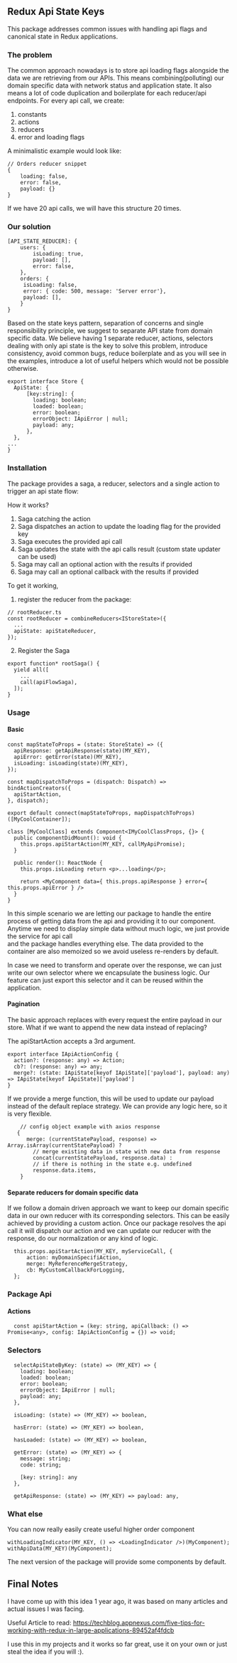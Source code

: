 ## Redux Api State Keys
This package addresses common issues with handling api flags and canonical state in Redux applications.

### The problem

The common approach nowadays is to store api loading flags alongside the data we are retrieving from our APIs. 
This means combining(polluting) our domain specific data with network status and application state. 
It also means a lot of code duplication and boilerplate for each reducer/api endpoints. For every api call, we create:
1. constants
2. actions
3. reducers
4. error and loading flags

A minimalistic example would look like:

```
// Orders reducer snippet 
{
    loading: false,
    error: false,
    payload: {}
}
```

If we have 20 api calls, we will have this structure 20 times.        

### Our solution
``` 
[API_STATE_REDUCER]: {
    users: {
        isLoading: true,
        payload: [],
        error: false,
    },
    orders: {
     isLoading: false,
     error: { code: 500, message: 'Server error'},
     payload: [],
    }
}
```
Based on the state keys pattern, separation of concerns and single responsibility principle, we suggest to separate 
API state from domain specific data. 
We believe having 1 separate reducer, actions, selectors dealing with only api state is the key to solve this problem, 
introduce consistency, avoid common bugs, reduce boilerplate and as you will see in the examples, introduce a 
lot of useful helpers which would not be possible otherwise.

``` 
export interface Store {
  ApiState: {
      [key:string]: {
        loading: boolean;
        loaded: boolean;
        error: boolean;
        errorObject: IApiError | null;
        payload: any;
      },
  },
...
}
```

### Installation
The package provides a saga, a reducer, selectors and a single action to trigger an api state flow: 

How it works?
1. Saga catching the action
2. Saga dispatches an action to update the loading flag for the provided key
3. Saga executes the provided api call
4. Saga updates the state with the api calls result (custom state updater can be used)
5. Saga may call an optional action with the results if provided
6. Saga may call an optional callback with the results if provided

To get it working, 

1. register the reducer from the package:

```
// rootReducer.ts
const rootReducer = combineReducers<IStoreState>({
  ...
  apiState: apiStateReducer,
});
```

2. Register the Saga

``` 
export function* rootSaga() {
  yield all([
    ...
    call(apiFlowSaga),
  ]);
}
```

### Usage

#### Basic
``` 
const mapStateToProps = (state: StoreState) => ({
  apiResponse: getApiResponse(state)(MY_KEY),
  apiError: getError(state)(MY_KEY),
  isLoading: isLoading(state)(MY_KEY),
});

const mapDispatchToProps = (dispatch: Dispatch) => bindActionCreators({
  apiStartAction,
}, dispatch);

export default connect(mapStateToProps, mapDispatchToProps)([MyCoolContainer]);

class [MyCoolClass] extends Component<IMyCoolClassProps, {}> {
  public componentDidMount(): void {
    this.props.apiStartAction(MY_KEY, callMyApiPromise);
  }

  public render(): ReactNode {
    this.props.isLoading return <p>...loading</p>;
  
    return <MyComponent data={ this.props.apiResponse } error={ this.props.apiError } />
  }
}
```

In this simple scenario we are letting our package to handle the entire process of getting data from the api and providing 
it to our component. Anytime we need to display simple data without much logic, we just provide the service for api call  
and the package handles everything else. The data provided to the container are also memoized so we avoid useless 
re-renders by default. 

In case we need to transform and operate over the response, we can just write our own selector where we encapsulate the 
business logic. Our feature can just export this selector and it can be reused within the application.

#### Pagination
The basic approach replaces with every request the entire payload in our store. What if we want to append the new data 
instead of replacing?

The apiStartAction accepts a 3rd argument.
``` 
export interface IApiActionConfig {
  action?: (response: any) => Action;
  cb?: (response: any) => any;
  merge?: (state: IApiState[keyof IApiState]['payload'], payload: any) => IApiState[keyof IApiState]['payload']
}
```

If we provide a merge function, this will be used to update our payload instead of the default replace strategy. 
We can provide any logic here, so it is very flexible.

``` 
    // config object example with axios response
   { 
      merge: (currentStatePayload, response) => Array.isArray(currentStatePayload) ?
        // merge existing data in state with new data from response 
        concat(currentStatePayload, response.data) :
        // if there is nothing in the state e.g. undefined 
        response.data.items,
    }
```
#### Separate reducers for domain specific data

If we follow a domain driven approach we want to keep our domain specific data in our own reducer with its 
corresponding selectors. This can be easily achieved by providing a custom action. Once our package resolves the api call 
it will dispatch our action and we can update our reducer with the response, do our normalization or any kind of logic.

``` 
  this.props.apiStartAction(MY_KEY, myServiceCall, {
      action: myDomainSpecifiAction,
      merge: MyReferenceMergeStrategy,
      cb: MyCustomCallbackForLogging,
  };
```

### Package Api
#### Actions
``` 
  const apiStartAction = (key: string, apiCallback: () => Promise<any>, config: IApiActionConfig = {}) => void;
```
### Selectors
``` 
  selectApiStateByKey: (state) => (MY_KEY) => {
    loading: boolean;
    loaded: boolean;
    error: boolean;
    errorObject: IApiError | null;
    payload: any;
  }, 
  
  isLoading: (state) => (MY_KEY) => boolean, 
  
  hasError: (state) => (MY_KEY) => boolean,  
  
  hasLoaded: (state) => (MY_KEY) => boolean, 
  
  getError: (state) => (MY_KEY) => {
    message: string;
    code: string;
    
    [key: string]: any
  }, 
  
  getApiResponse: (state) => (MY_KEY) => payload: any,
  ```
  
  ### What else
  You can now really easily create useful higher order component
  
  ``` 
  withLoadingIndicator(MY_KEY, () => <LoadingIndicator />)(MyComponent);
  withApiData(MY_KEY)(MyComponent);
  ```
  
  The next version of the package will provide some components by default.
  
  ## Final Notes
  I have come up with this idea 1 year ago, it was based on many articles and actual issues I was facing.
  
 Useful Article to read:
 https://techblog.appnexus.com/five-tips-for-working-with-redux-in-large-applications-89452af4fdcb
  
  
  I use this in my projects and it works so far great, use it on your own or just steal the idea if you will :).

